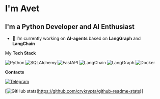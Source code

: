 # I'm Avet

## I'm a **Python Developer** and **AI Enthusiast**

- 🔭 I’m currently working on **AI-agents** based on **LangGraph** and **LangChain**


My **Tech Stack**

![Python](https://img.shields.io/badge/Python-000000?style=for-the-badge&logo=Python&logoColor=white)
![SQLAlchemy](https://img.shields.io/badge/SQLAlchemy-000000?style=for-the-badge&logo=SQLAlchemy&logoColor=white)
![FastAPI](https://img.shields.io/badge/FastAPI-000000?style=for-the-badge&logo=FastAPI&logoColor=white)
![LangChain](https://img.shields.io/badge/LangChain-000000?style=for-the-badge&logo=LangChain&logoColor=white)
![LangGraph](https://img.shields.io/badge/LangGraph-000000?style=for-the-badge&logo=LangGraph&logoColor=white)
![Docker](https://img.shields.io/badge/Docker-000000?style=for-the-badge&logo=Docker&logoColor=white)


**Contacts**

[![Telegram](https://img.shields.io/badge/Telegram-000000?style=for-the-badge&logo=Telegram&logoColor=white)](t.me/senseimastermind)


[![GitHub stats](https://github-readme-stats.vercel.app/api?username=crykrypta)(https://github.com/crykrypta/github-readme-stats)]